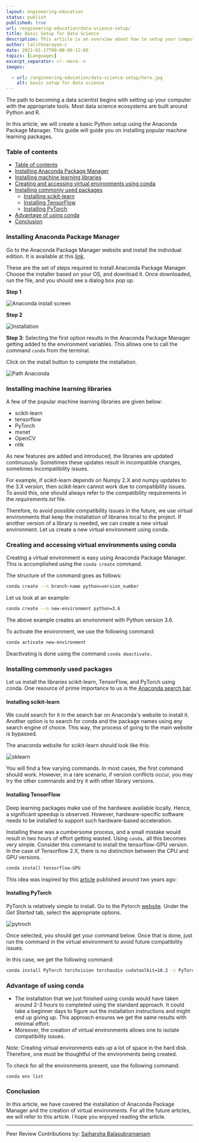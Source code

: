 ```yaml
---
layout: engineering-education
status: publish
published: true
url: /engineering-education/data-science-setup/
title: Basic Setup for Data Science
description: This article is an overview about how to setup your computer and install data science tools, by creating a basic Python setup using the Anaconda Package Manager.
author: lalithnarayan-c
date: 2021-01-17T00:00:00-12:00
topics: [Languages]
excerpt_separator: <!--more-->
images:

  - url: /engineering-education/data-science-setup/hero.jpg
    alt: basic setup for data science
---
```

The path to becoming a data scientist begins with setting up your computer with the appropriate tools. Most data science ecosystems are built around Python and R.
<!--more-->
In this article, we will create a basic Python setup using the Anaconda Package Manager. This guide will guide you on installing popular machine learning packages.   

### Table of contents
- [Table of contents](#table-of-contents)
- [Installing Anaconda Package Manager](#installing-anaconda-package-manager)
- [Installing machine learning libraries](#installing-machine-learning-libraries)
- [Creating and accessing virtual environments using conda](#creating-and-accessing-virtual-environments-using-conda)
- [Installing commonly used packages](#installing-commonly-used-packages)
  - [Installing scikit-learn](#installing-scikit-learn)
  - [Installing TensorFlow](#installing-tensorflow)
  - [Installing PyTorch](#installing-pytorch)
- [Advantage of using conda](#advantage-of-using-conda)
- [Conclusion](#conclusion)

### Installing Anaconda Package Manager
Go to the Anaconda Package Manager website and install the individual edition. It is available at this [link](https://www.anaconda.com/products/individual).

These are the set of steps required to install Anaconda Package Manager. Choose the installer based on your OS, and download it. Once downloaded, run the file, and you should see a dialog box pop up.

**Step 1**

![Anaconda install screen](/engineering-education/data-science-setup/1.png)

**Step 2**

![Installation](/engineering-education/data-science-setup/2.png)

**Step 3**: Selecting the first option results in the Anaconda Package Manager getting added to the environment variables. This allows one to call the command `conda` from the terminal.

Click on the install button to complete the installation.

![Path Anaconda](/engineering-education/data-science-setup/3.png)


### Installing machine learning libraries
A few of the popular machine learning libraries are given below:

- scikit-learn
- tensorflow
- PyTorch
- mxnet
- OpenCV
- nltk

As new features are added and introduced, the libraries are updated continuously. Sometimes these updates result in incompatible changes, sometimes incompatibility issues. 

For example, if scikit-learn depends on Numpy 2.X and numpy updates to the 3.X version, then scikit-learn cannot work due to compatibility issues. To avoid this, one should always refer to the compatibility requirements in the *requirements.txt* file.

Therefore, to avoid possible compatibility issues in the future, we use virtual environments that keep the installation of libraries local to the project. If another version of a library is needed, we can create a new virtual environment. Let us create a new virtual environment using conda.

### Creating and accessing virtual environments using conda
Creating a virtual environment is easy using Anaconda Package Manager. This is accomplished using the `conda create` command. 

The structure of the command goes as follows:
```bash
conda create --n branch-name python=version_number
```

Let us look at an example: 

```bash
conda create --n new-environment python=3.6
```

The above example creates an environment with Python version 3.6. 

To activate the environment, we use the following command:

```bash
conda activate new-environment
```

Deactivating is done using the command `conda deactivate.`

### Installing commonly used packages
Let us install the libraries scikit-learn, TensorFlow, and PyTorch using conda. One resource of prime importance to us is the [Anaconda search bar](https://anaconda.org/search). 

#### Installing scikit-learn
We could search for it in the search bar on Anaconda's website to install it. Another option is to search for conda and the package names using any search engine of choice. This way, the process of going to the main website is bypassed. 

The anaconda website for scikit-learn should look like this:

![sklearn](/engineering-education/data-science-setup/scikit-learn.png)

You will find a few varying commands. In most cases, the first command should work. However, in a rare scenario, if version conflicts occur, you may try the other commands and try it with other library versions. 

#### Installing TensorFlow
Deep learning packages make use of the hardware available locally. Hence, a significant speedup is observed. However, hardware-specific software needs to be installed to support such hardware-based acceleration. 

Installing these was a cumbersome process, and a small mistake would result in two hours of effort getting wasted. Using `conda,` all this becomes very simple. Consider this command to install the tensorflow-GPU version. In the case of Tensorflow 2.X, there is no distinction between the CPU and GPU versions. 

```bash
conda install tensorflow-GPU
```

This idea was inspired by this [article](https://towardsdatascience.com/tensorflow-gpu-installation-made-easy-use-conda-instead-of-pip-52e5249374bc) published around two years ago:

#### Installing PyTorch
PyTorch is relatively simple to install. Go to the Pytorch [website](https://pytorch.org/get-started/locally/). Under the *Get Started* tab, select the appropriate options. 

![pytroch](/engineering-education/data-science-setup/pytorch.png)

Once selected, you should get your command below. Once that is done, just run the command in the virtual environment to avoid future compatibility issues.

In this case, we get the following command:
```bash
conda install PyTorch torchvision torchaudio cudatoolkit=10.2 -c PyTorch
```

### Advantage of using conda 
- The installation that we just finished using conda would have taken around 2-3 hours to completed using the standard approach. It could take a beginner days to figure out the installation instructions and might end up giving up. This approach ensures we get the same results with minimal effort. 
- Moreover, the creation of virtual environments allows one to isolate compatibility issues.

*Note:* Creating virtual environments eats up a lot of space in the hard disk. Therefore, one must be thoughtful of the environments being created. 

To check for all the environments present, use the following command:

`conda env list` 

### Conclusion
In this article, we have covered the installation of Anaconda Package Manager and the creation of virtual environments. For all the future articles, we will refer to this article. I hope you enjoyed reading the article. 

---
Peer Review Contributions by: [Saiharsha Balasubramaniam](/engineering-education/authors/saiharsha-balasubramaniam/)